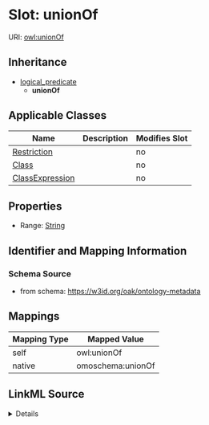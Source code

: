 

# Slot: unionOf



URI: [owl:unionOf](http://www.w3.org/2002/07/owl#unionOf)




## Inheritance

* [logical_predicate](logical_predicate.md)
    * **unionOf**






## Applicable Classes

| Name | Description | Modifies Slot |
| --- | --- | --- |
| [Restriction](Restriction.md) |  |  no  |
| [Class](Class.md) |  |  no  |
| [ClassExpression](ClassExpression.md) |  |  no  |







## Properties

* Range: [String](String.md)





## Identifier and Mapping Information







### Schema Source


* from schema: https://w3id.org/oak/ontology-metadata




## Mappings

| Mapping Type | Mapped Value |
| ---  | ---  |
| self | owl:unionOf |
| native | omoschema:unionOf |




## LinkML Source

<details>
```yaml
name: unionOf
from_schema: https://w3id.org/oak/ontology-metadata
rank: 1000
is_a: logical_predicate
slot_uri: owl:unionOf
alias: unionOf
domain_of:
- ClassExpression
range: string

```
</details>